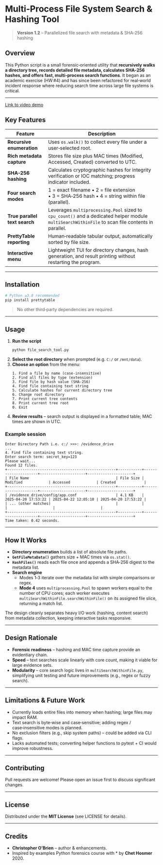 # Multi‑Process File System Search & Hashing Tool

> **Version 1.2** – Parallelized file search with metadata & SHA‑256 hashing

## Overview

This Python script is a small forensic‑oriented utility that **recursively walks a directory tree, records detailed file metadata, calculates SHA‑256 hashes, and offers fast, multi‑process search functions**.  It began as an academic exercise (HW #4) and has since been refactored for real‑world incident response where reducing search time across large file systems is critical.

---

[Link to video demo](https://youtu.be/dkQaciM1y5s)

## Key Features

| Feature                       | Description                                                                                                                                      |
| ----------------------------- | ------------------------------------------------------------------------------------------------------------------------------------------------ |
| **Recursive enumeration**     | Uses `os.walk()` to collect every file under a user‑selected root.                                                                               |
| **Rich metadata capture**     | Stores file size plus MAC times (Modified, Accessed, Created) converted to UTC.                                                                  |
| **SHA‑256 hashing**           | Calculates cryptographic hashes for integrity verification or IOC matching; progress indicator included.                                         |
| **Four search modes**         | 1 = exact filename • 2 = file extension • 3 = SHA‑256 hash • 4 = string within file (parallel).                                                  |
| **True parallel text search** | Leverages `multiprocessing.Pool` sized to `cpu_count()` and a dedicated helper module `multiSearchWithinFile` to scan file contents in parallel. |
| **PrettyTable reporting**     | Human‑readable tabular output, automatically sorted by file size.                                                                                |
| **Interactive menu**          | Lightweight TUI for directory changes, hash generation, and result printing without restarting the program.                                      |

---

## Installation

```bash
# Python ≥3.8 recommended
pip install prettytable
```

> No other third‑party dependencies are required.

---

## Usage

1. **Run the script**
   ```bash
   python file_search_tool.py
   ```
2. **Select the root directory** when prompted (e.g. `C:/` or `/mnt/data`).
3. **Choose an option** from the menu:
   ```text
   1. Find a file by name (case‑insensitive)
   2. Find all files by type (extension)
   3. Find file by hash value (SHA‑256)
   4. Find file containing text string
   5. Calculate hashes for current directory tree
   6. Change root directory
   7. Print current tree contents
   8. Print current tree root
   0. Exit
   ```
4. **Review results** – search output is displayed in a formatted table; MAC times are shown in UTC.

### Example session

```text
Enter Directory Path i.e. c:/ >>>: /evidence_drive
...
4. Find file containing text string.
Enter search term: secret_key=123
Please wait...
Found 12 files.
+--------------------------------------------------+-----------+---------------------+---------------------+---------------------+
| File Name                                        | File Size | Modified            | Accessed            | Created             |
+--------------------------------------------------+-----------+---------------------+---------------------+---------------------+
| /evidence_drive/config/app.conf                  | 4.1 KB    | 2025‑04‑20 17:53:22 | 2025‑04‑22 12:05:10 | 2025‑04‑20 17:53:22 |
| ... (other matches)                              |           |                     |                     |                     |
+--------------------------------------------------+-----------+---------------------+---------------------+---------------------+
Time taken: 0.42 seconds.
```

---

## How It Works

- **Directory enumeration** builds a list of absolute file paths.
- **`GetFileMetaData()`** gathers size + MAC times via `os.stat()`.
- **`HashFiles()`** reads each file once and appends a SHA‑256 digest to the metadata list.
- **Search engine**
  - Modes 1‑3 iterate over the metadata list with simple comparisons or regex.
  - **Mode 4** uses `multiprocessing.Pool` to spawn workers equal to the number of CPU cores; each worker executes `multiSearchWithinFile.searchWithinFile()` on its assigned file slice, returning a match list.

The design cleanly separates heavy I/O work (hashing, content search) from metadata collection, keeping interactive tasks responsive.

---

## Design Rationale

- **Forensic readiness** – hashing and MAC time capture provide an evidentiary chain.
- **Speed** – text searches scale linearly with core count, making it viable for large evidence sets.
- **Modularity** – core search logic lives in `multiSearchWithinFile.py`, simplifying unit testing and future improvements (e.g., regex or fuzzy search).

---

## Limitations & Future Work

- Currently loads entire files into memory when hashing; large files may impact RAM.
- Text search is byte‑wise and case‑sensitive; adding regex / case‑insensitive modes is planned.
- No exclusion filters (e.g., skip system paths) – could be added via CLI flags.
- Lacks automated tests; converting helper functions to pytest + CI would improve robustness.

---

## Contributing

Pull requests are welcome!  Please open an issue first to discuss significant changes.

---

## License

Distributed under the **MIT License** (see LICENSE for details).

---

## Credits

- **Christopher O’Brien** – author & enhancements.
- Inspired by examples Python forensics course with * by **Chet Hosmer** 2020.
